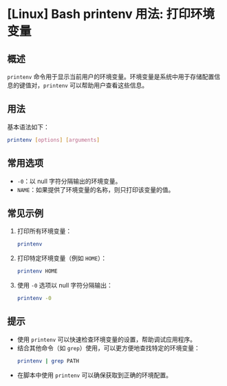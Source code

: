 # [Linux] Bash printenv 用法: 打印环境变量

## 概述
`printenv` 命令用于显示当前用户的环境变量。环境变量是系统中用于存储配置信息的键值对，`printenv` 可以帮助用户查看这些信息。

## 用法
基本语法如下：

```bash
printenv [options] [arguments]
```

## 常用选项
- `-0`：以 null 字符分隔输出的环境变量。
- `NAME`：如果提供了环境变量的名称，则只打印该变量的值。

## 常见示例
1. 打印所有环境变量：
   ```bash
   printenv
   ```

2. 打印特定环境变量（例如 `HOME`）：
   ```bash
   printenv HOME
   ```

3. 使用 `-0` 选项以 null 字符分隔输出：
   ```bash
   printenv -0
   ```

## 提示
- 使用 `printenv` 可以快速检查环境变量的设置，帮助调试应用程序。
- 结合其他命令（如 `grep`）使用，可以更方便地查找特定的环境变量：
  ```bash
  printenv | grep PATH
  ```
- 在脚本中使用 `printenv` 可以确保获取到正确的环境配置。